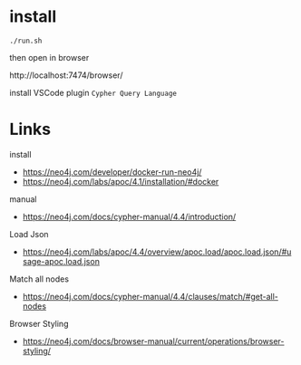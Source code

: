 # install
```
./run.sh
```
then open in browser

http://localhost:7474/browser/

install VSCode plugin `Cypher Query Language`
# Links
install
- https://neo4j.com/developer/docker-run-neo4j/
- https://neo4j.com/labs/apoc/4.1/installation/#docker

manual
- https://neo4j.com/docs/cypher-manual/4.4/introduction/

Load Json
- https://neo4j.com/labs/apoc/4.4/overview/apoc.load/apoc.load.json/#usage-apoc.load.json

Match all nodes
- https://neo4j.com/docs/cypher-manual/4.4/clauses/match/#get-all-nodes

Browser Styling
 - https://neo4j.com/docs/browser-manual/current/operations/browser-styling/
